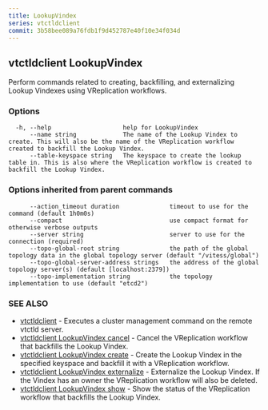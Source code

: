 ```yaml
---
title: LookupVindex
series: vtctldclient
commit: 3b58bee089a76fdb1f9d452787e40f10e34f034d
---
```

## vtctldclient LookupVindex

Perform commands related to creating, backfilling, and externalizing Lookup Vindexes using VReplication workflows.

### Options

```
  -h, --help                    help for LookupVindex
      --name string             The name of the Lookup Vindex to create. This will also be the name of the VReplication workflow created to backfill the Lookup Vindex.
      --table-keyspace string   The keyspace to create the lookup table in. This is also where the VReplication workflow is created to backfill the Lookup Vindex.
```

### Options inherited from parent commands

```
      --action_timeout duration              timeout to use for the command (default 1h0m0s)
      --compact                              use compact format for otherwise verbose outputs
      --server string                        server to use for the connection (required)
      --topo-global-root string              the path of the global topology data in the global topology server (default "/vitess/global")
      --topo-global-server-address strings   the address of the global topology server(s) (default [localhost:2379])
      --topo-implementation string           the topology implementation to use (default "etcd2")
```

### SEE ALSO

* [vtctldclient](../)	 - Executes a cluster management command on the remote vtctld server.
* [vtctldclient LookupVindex cancel](./vtctldclient_lookupvindex_cancel/)	 - Cancel the VReplication workflow that backfills the Lookup Vindex.
* [vtctldclient LookupVindex create](./vtctldclient_lookupvindex_create/)	 - Create the Lookup Vindex in the specified keyspace and backfill it with a VReplication workflow.
* [vtctldclient LookupVindex externalize](./vtctldclient_lookupvindex_externalize/)	 - Externalize the Lookup Vindex. If the Vindex has an owner the VReplication workflow will also be deleted.
* [vtctldclient LookupVindex show](./vtctldclient_lookupvindex_show/)	 - Show the status of the VReplication workflow that backfills the Lookup Vindex.

